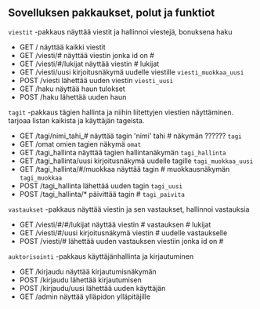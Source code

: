 ## Sovelluksen pakkaukset, polut ja funktiot

`viestit` -pakkaus näyttää viestit ja hallinnoi viestejä, bonuksena haku
  * GET / näyttää kaikki viestit
  * GET /viesti/# näyttää viestin jonka id on #
  * GET /viesti/#/lukijat näyttää viestin # lukijat
  * GET /viesti/uusi kirjoitusnäkymä uudelle viestille `viesti_muokkaa_uusi`
  * POST /viesti lähettää uuden viestin `viesti_uusi`
  * GET /haku näyttää haun tulokset
  * POST /haku lähettää uuden haun


 `tagit` -pakkaus tägien hallinta ja niihin liitettyjen viestien näyttäminen. tarjoaa listan kaikista ja käyttäjän tageista.
  * GET /tagi/nimi_tahi_# näyttää tagin 'nimi' tahi # näkymän ?????? `tagi` 
  * GET /omat omien tagien näkymä `omat`
  * GET /tagi_hallinta näyttää tagien hallintanäkymän `tagi_hallinta`
  * GET /tagi_hallinta/uusi kirjoitusnäkymä uudelle tagille `tagi_muokkaa_uusi`
  * GET /tagi_hallinta/#/muokkaa näyttää tagin # muokkausnäkymän `tagi_muokkaa`
  * POST /tagi_hallinta lähettää uuden tagin `tagi_uusi`
  * POST /tagi_hallinta/* päivittää tagin # `tagi_paivita`


`vastaukset` -pakkaus näyttää viestin ja sen vastaukset, hallinnoi vastauksia 
  * GET /viesti/#/#/lukijat näyttää viestin # vastauksen # lukijat
  * GET /viesti/#/uusi kirjoitusnäkymä viestin # uudelle vastaukselle
  * POST /viesti/# lähettää uuden vastauksen viestiin jonka id on #
 

`auktorisointi` -pakkaus käyttäjänhallinta ja kirjautuminen
  * GET /kirjaudu näyttää kirjautumisnäkymän
  * POST /kirjaudu lähettää kirjautumisen
  * POST /kirjaudu/uusi lähettää uuden käyttäjän
  * GET /admin näyttää ylläpidon ylläpitäjille
    